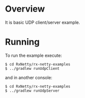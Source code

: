 Overview
========

It is basic UDP client/server example.

Running
=======

To run the example execute:

```
$ cd RxNetty/rx-netty-examples
$ ../gradlew runUdpClient
```

and in another console:

```
$ cd RxNetty/rx-netty-examples
$ ../gradlew runUdpServer
```
